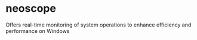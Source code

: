 # neoscope
Offers real-time monitoring of system operations to enhance efficiency and performance on Windows
